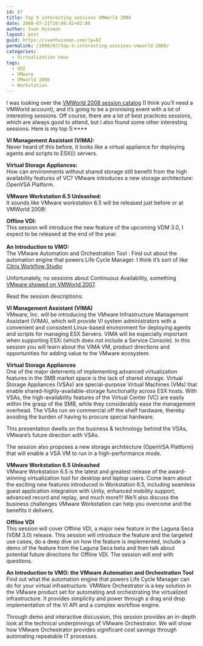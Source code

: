 ```yaml
---
id: 87
title: Top 5 interesting sessions VMWorld 2008
date: 2008-07-21T10:08:42+02:00
author: Sven Huisman
layout: post
guid: https://svenhuisman.com/?p=87
permalink: /2008/07/top-5-interesting-sessions-vmworld-2008/
categories:
  - Virtualization news
tags:
  - VDI
  - VMware
  - VMworld 2008
  - Workstation
---
```

I was looking over the <a title="VMWorld 2008 session catalog)" href="https://vmworld2008.wingateweb.com/scheduler/controller/catalog" target="_blank">VMWorld 2008 session catalog</a> (I think you&#8217;ll need a VMWorld account), and it&#8217;s going to be a promising event with a lot of interesting sessions. Off course, there are a lot of best practices sessions, which are always good to attend, but I also found some other interesting sessions. Here is my top 5:****

**VI Management Assistant (VIMA):**  
Never heard of this before, it looks like a virtual appliance for deploying agents and scripts to ESX(i) servers.

**Virtual Storage Appliances:**  
How can environments without shared storage still benefit from the high availability features of VC? VMware introduces a new storage architecture: OpenVSA Platform.

**VMware Workstation 6.5 Unleashed:**  
It sounds like VMware workstation 6.5 will be released just before or at VMWorld 2008!

**Offline VDI:**  
This session will introduce the new feature of the upcoming VDM 3.0, I expect to be released at the end of the year.  
   
**An Introduction to VMO:**  
The VMware Automation and Orchestration Tool : Find out about the automation engine that powers Life Cycle Manager. I think it&#8217;s sort of like <a title="Citrix Workflow Studio" href="http://www.citrix.com/English/ps2/products/product.asp?contentID=1297816&ntref=hp_nav_US" target="_blank">Citrix Workflow Studio</a>

Unfortunately, no sessions about Continuous Availability, something <a title="Continuous Availability" href="http://blog.scottlowe.org/2007/09/13/vmworld-2007-day-3-keynote-liveblog/" target="_blank">VMware showed on VMWorld 2007</a>.

Read the session descriptions:<!--more-->

**VI Management Assistant (VIMA)**  
VMware, Inc. will be introducing the VMware Infrastructure Management Assistant (VIMA), which will provide VI system administrators with a convenient and consistent Linux-based environment for deploying agents and scripts for managing ESX Servers. VIMA will be especially important when supporting ESXi (which does not include a Service Console). In this session you will learn about the VIMA VM, product directions and opportunities for adding value to the VMware ecosystem.

**Virtual Storage Appliances**  
One of the major deterrents of implementing advanced virtualization features in the SMB market space is the lack of shared storage. Virtual Storage Appliances (VSAs) are special-purpose Virtual Machines (VMs) that enable shared-highly-available-storage functionality across ESX hosts. With VSAs, the high-availability features of the Virtual Center (VC) are easily within the grasp of the SMB, while they considerably ease the management overhead. The VSAs run on commercial off the shelf hardware, thereby avoiding the burden of having to procure special hardware.

This presentation dwells on the business & technology behind the VSAs, VMware’s future direction with VSAs.

The session also proposes a new storage architecture (OpenVSA Platform) that will enable a VSA VM to run in a high-performance mode.

**VMware Workstation 6.5 Unleashed**   
VMware Workstation 6.5 is the latest and greatest release of the award-winning virtualization tool for desktop and laptop users. Come learn about the exciting new features introduced in Workstation 6.5, including seamless guest application integration with Unity, enhanced mobility support, advanced record and replay, and much more!!! We&#8217;ll also discuss the business challenges VMware Workstation can help you overcome and the benefits it delivers. 

**Offline VDI**   
This session will cover Offline VDI, a major new feature in the Laguna Seca (VDM 3.0) release. This session will introduce the feature and the targeted use cases, do a deep dive on how the feature is implemented, include a demo of the feature from the Laguna Seca beta and then talk about potential future directions for Offline VDI. The session will end with questions.

**An Introduction to VMO: the VMware Automation and Orchestration Tool**  
Find out what the automation engine that powers Life Cycle Manager can do for your virtual infrastructure. VMWare Orchestrator is a key solution in the VMware product set for automating and orchestrating the virtualized infrastructure. It provides simplicity and power through a drag and drop implementation of the VI API and a complex workflow engine.

Through demo and interactive discussion, this session provides an in-depth look at the technical underpinnings of VMware Orchestrator. We will show how VMware Orchestrator provides significant cost savings through automating repeatable IT processes.